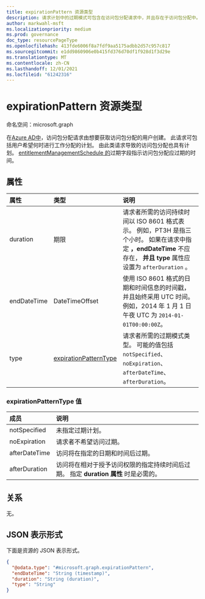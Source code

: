 ```yaml
---
title: expirationPattern 资源类型
description: 请求计划中的过期模式可包含在访问包分配请求中，并且存在于访问包分配中。
author: markwahl-msft
ms.localizationpriority: medium
ms.prod: governance
doc_type: resourcePageType
ms.openlocfilehash: 413fde6006f8a7fdf9aa5175adbb2d57c957c817
ms.sourcegitcommit: e1dd9860906e0b415fd376d70df1f928d1f3d29e
ms.translationtype: MT
ms.contentlocale: zh-CN
ms.lasthandoff: 12/01/2021
ms.locfileid: "61242316"
---
```

# <a name="expirationpattern-resource-type"></a>expirationPattern 资源类型

命名空间：microsoft.graph

在[Azure AD中](entitlementmanagement-root.md)，访问包分配请求由想要获取访问包分配的用户创建。 此请求可包括用户希望何时进行工作分配的计划。  由此类请求导致的访问包分配也具有计划。  [entitlementManagementSchedule 的](entitlementmanagementschedule.md)过期字段指示访问包分配应过期的时间。

## <a name="properties"></a>属性
|属性|类型|说明|
|:---|:---|:---|
|duration|期限|请求者所需的访问持续时间以 ISO 8601 格式表示。 例如，PT3H 是指三个小时。  如果在请求中指定 **，endDateTime** 不应存在， **并且 type** 属性应设置为 `afterDuration` 。|
|endDateTime|DateTimeOffset|使用 ISO 8601 格式的日期和时间信息的时间戳，并且始终采用 UTC 时间。 例如，2014 年 1 月 1 日午夜 UTC 为 `2014-01-01T00:00:00Z`。|
|type|[expirationPatternType](#expirationpatterntype-values)|请求者所需的过期模式类型。 可能的值包括 `notSpecified`、`noExpiration`、`afterDateTime`、`afterDuration`。 |

### <a name="expirationpatterntype-values"></a>expirationPatternType 值

| 成员 | 说明 |
|:---------------|:--------|
|notSpecified|未指定过期计划。|
|noExpiration|请求者不希望访问过期。|
|afterDateTime|访问将在指定的日期和时间后过期。|
|afterDuration|访问将在相对于授予访问权限的指定持续时间后过期。 指定 **duration 属性** 时是必需的。|

## <a name="relationships"></a>关系
无。

## <a name="json-representation"></a>JSON 表示形式
下面是资源的 JSON 表示形式。
<!-- {
  "blockType": "resource",
  "@odata.type": "microsoft.graph.expirationPattern"
}
-->
``` json
{
  "@odata.type": "#microsoft.graph.expirationPattern",
  "endDateTime": "String (timestamp)",
  "duration": "String (duration)",
  "type": "String"
}
```


